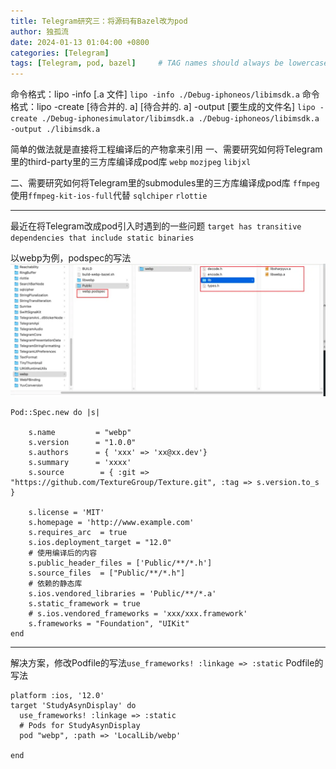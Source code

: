 ```yaml
---
title: Telegram研究三：将源码有Bazel改为pod
author: 独孤流
date: 2024-01-13 01:04:00 +0800
categories: [Telegram]
tags: [Telegram, pod, bazel]     # TAG names should always be lowercase
---
```

命令格式：lipo -info [.a 文件]
 `lipo -info ./Debug-iphoneos/libimsdk.a`
命令格式：lipo -create [待合并的. a] [待合并的. a] -output [要生成的文件名]
`lipo -create ./Debug-iphonesimulator/libimsdk.a ./Debug-iphoneos/libimsdk.a -output ./libimsdk.a`

简单的做法就是直接将工程编译后的产物拿来引用
一、需要研究如何将Telegram里的third-party里的三方库编译成pod库
`webp`
`mozjpeg`
`libjxl`

二、需要研究如何将Telegram里的submodules里的三方库编译成pod库
`ffmpeg` 使用`ffmpeg-kit-ios-full`代替
`sqlchiper`
`rlottie`

----
最近在将Telegram改成pod引入时遇到的一些问题
`target has transitive dependencies that include static binaries`

以webp为例，podspec的写法
![image.png](/assets/img/telegram/telegram3_libwebp.png)

```
Pod::Spec.new do |s|

    s.name         = "webp"
    s.version      = "1.0.0"
    s.authors      = { 'xxx' => 'xx@xx.dev'}
    s.summary      = 'xxxx'
    s.source        = { :git => "https://github.com/TextureGroup/Texture.git", :tag => s.version.to_s }
    
    s.license = 'MIT'
    s.homepage = 'http://www.example.com'
    s.requires_arc  = true
    s.ios.deployment_target = "12.0"
    # 使用编译后的内容
    s.public_header_files = ['Public/**/*.h']
    s.source_files  = ["Public/**/*.h"]
    # 依赖的静态库
    s.ios.vendored_libraries = 'Public/**/*.a'
    s.static_framework = true
    # s.ios.vendored_frameworks = 'xxx/xxx.framework'
    s.frameworks = "Foundation", "UIKit"
end
```
----
解决方案，修改Podfile的写法`use_frameworks! :linkage => :static`
Podfile的写法
```
platform :ios, '12.0'
target 'StudyAsynDisplay' do
  use_frameworks! :linkage => :static
  # Pods for StudyAsynDisplay
  pod "webp", :path => 'LocalLib/webp'

end

```